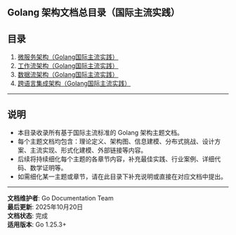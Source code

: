 ﻿## Golang 架构文档总目录（国际主流实践）

## 目录

1. [微服务架构（Golang国际主流实践）](./architecture_microservice_golang.md)
2. [工作流架构（Golang国际主流实践）](./architecture_workflow_golang.md)
3. [数据流架构（Golang国际主流实践）](./architecture_dataflow_golang.md)
4. [跨语言集成架构（Golang国际主流实践）](./architecture_cross_language_golang.md)

---

## 说明

- 本目录收录所有基于国际主流标准的 Golang 架构主题文档。
- 每个主题文档均包含：理论定义、架构图、信息建模、分布式挑战、设计方案、主流实现、形式化建模、外部链接等内容。
- 后续将持续细化每个主题的各章节内容，补充最佳实践、行业案例、详细代码、数学证明等。
- 如需细化某一主题或章节，请在此目录下补充说明或直接在对应文档中提出。

---

**文档维护者**: Go Documentation Team  
**最后更新**: 2025年10月20日  
**文档状态**: 完成  
**适用版本**: Go 1.25.3+
